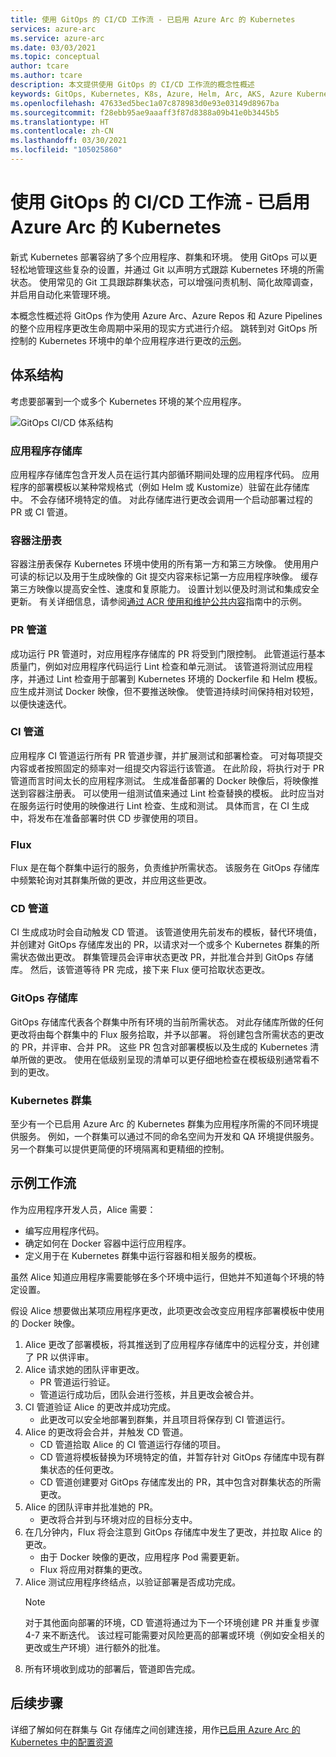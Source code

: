 ```yaml
---
title: 使用 GitOps 的 CI/CD 工作流 - 已启用 Azure Arc 的 Kubernetes
services: azure-arc
ms.service: azure-arc
ms.date: 03/03/2021
ms.topic: conceptual
author: tcare
ms.author: tcare
description: 本文提供使用 GitOps 的 CI/CD 工作流的概念性概述
keywords: GitOps, Kubernetes, K8s, Azure, Helm, Arc, AKS, Azure Kubernetes 服务, 容器, CI, CD, Azure DevOps
ms.openlocfilehash: 47633ed5bec1a07c878983d0e93e03149d8967ba
ms.sourcegitcommit: f28ebb95ae9aaaff3f87d8388a09b41e0b3445b5
ms.translationtype: HT
ms.contentlocale: zh-CN
ms.lasthandoff: 03/30/2021
ms.locfileid: "105025860"
---
```

# <a name="cicd-workflow-using-gitops---azure-arc-enabled-kubernetes"></a>使用 GitOps 的 CI/CD 工作流 - 已启用 Azure Arc 的 Kubernetes

新式 Kubernetes 部署容纳了多个应用程序、群集和环境。 使用 GitOps 可以更轻松地管理这些复杂的设置，并通过 Git 以声明方式跟踪 Kubernetes 环境的所需状态。 使用常见的 Git 工具跟踪群集状态，可以增强问责机制、简化故障调查，并启用自动化来管理环境。

本概念性概述将 GitOps 作为使用 Azure Arc、Azure Repos 和 Azure Pipelines 的整个应用程序更改生命周期中采用的现实方式进行介绍。 跳转到对 GitOps 所控制的 Kubernetes 环境中的单个应用程序进行更改的[示例](#example-workflow)。

## <a name="architecture"></a>体系结构

考虑要部署到一个或多个 Kubernetes 环境的某个应用程序。

![GitOps CI/CD 体系结构](./media/gitops-arch.png)

### <a name="application-repo"></a>应用程序存储库
应用程序存储库包含开发人员在运行其内部循环期间处理的应用程序代码。 应用程序的部署模板以某种常规格式（例如 Helm 或 Kustomize）驻留在此存储库中。 不会存储环境特定的值。 对此存储库进行更改会调用一个启动部署过程的 PR 或 CI 管道。
### <a name="container-registry"></a>容器注册表
容器注册表保存 Kubernetes 环境中使用的所有第一方和第三方映像。 使用用户可读的标记以及用于生成映像的 Git 提交内容来标记第一方应用程序映像。 缓存第三方映像以提高安全性、速度和复原能力。 设置计划以便及时测试和集成安全更新。 有关详细信息，请参阅[通过 ACR 使用和维护公共内容](../../container-registry/tasks-consume-public-content.md)指南中的示例。
### <a name="pr-pipeline"></a>PR 管道
成功运行 PR 管道时，对应用程序存储库的 PR 将受到门限控制。 此管道运行基本质量门，例如对应用程序代码运行 Lint 检查和单元测试。 该管道将测试应用程序，并通过 Lint 检查用于部署到 Kubernetes 环境的 Dockerfile 和 Helm 模板。 应生成并测试 Docker 映像，但不要推送映像。 使管道持续时间保持相对较短，以便快速迭代。
### <a name="ci-pipeline"></a>CI 管道
应用程序 CI 管道运行所有 PR 管道步骤，并扩展测试和部署检查。 可对每项提交内容或者按照固定的频率对一组提交内容运行该管道。 在此阶段，将执行对于 PR 管道而言时间太长的应用程序测试。 生成准备部署的 Docker 映像后，将映像推送到容器注册表。 可以使用一组测试值来通过 Lint 检查替换的模板。 此时应当对在服务运行时使用的映像进行 Lint 检查、生成和测试。 具体而言，在 CI 生成中，将发布在准备部署时供 CD 步骤使用的项目。
### <a name="flux"></a>Flux
Flux 是在每个群集中运行的服务，负责维护所需状态。 该服务在 GitOps 存储库中频繁轮询对其群集所做的更改，并应用这些更改。
### <a name="cd-pipeline"></a>CD 管道
CI 生成成功时会自动触发 CD 管道。 该管道使用先前发布的模板，替代环境值，并创建对 GitOps 存储库发出的 PR，以请求对一个或多个 Kubernetes 群集的所需状态做出更改。 群集管理员会评审状态更改 PR，并批准合并到 GitOps 存储库。 然后，该管道等待 PR 完成，接下来 Flux 便可拾取状态更改。
### <a name="gitops-repo"></a>GitOps 存储库
GitOps 存储库代表各个群集中所有环境的当前所需状态。 对此存储库所做的任何更改将由每个群集中的 Flux 服务拾取，并予以部署。 将创建包含所需状态的更改的 PR，并评审、合并 PR。 这些 PR 包含对部署模板以及生成的 Kubernetes 清单所做的更改。 使用在低级别呈现的清单可以更仔细地检查在模板级别通常看不到的更改。
### <a name="kubernetes-clusters"></a>Kubernetes 群集
至少有一个已启用 Azure Arc 的 Kubernetes 群集为应用程序所需的不同环境提供服务。 例如，一个群集可以通过不同的命名空间为开发和 QA 环境提供服务。 另一个群集可以提供更简便的环境隔离和更精细的控制。
## <a name="example-workflow"></a>示例工作流
作为应用程序开发人员，Alice 需要：
* 编写应用程序代码。
* 确定如何在 Docker 容器中运行应用程序。
* 定义用于在 Kubernetes 群集中运行容器和相关服务的模板。

虽然 Alice 知道应用程序需要能够在多个环境中运行，但她并不知道每个环境的特定设置。

假设 Alice 想要做出某项应用程序更改，此项更改会改变应用程序部署模板中使用的 Docker 映像。

1. Alice 更改了部署模板，将其推送到了应用程序存储库中的远程分支，并创建了 PR 以供评审。
2. Alice 请求她的团队评审更改。
    * PR 管道运行验证。
    * 管道运行成功后，团队会进行签核，并且更改会被合并。
3. CI 管道验证 Alice 的更改并成功完成。
    * 此更改可以安全地部署到群集，并且项目将保存到 CI 管道运行。
4. Alice 的更改将会合并，并触发 CD 管道。
    * CD 管道拾取 Alice 的 CI 管道运行存储的项目。
    * CD 管道将模板替换为环境特定的值，并暂存针对 GitOps 存储库中现有群集状态的任何更改。
    * CD 管道创建要对 GitOps 存储库发出的 PR，其中包含对群集状态的所需更改。
5. Alice 的团队评审并批准她的 PR。
    * 更改将合并到与环境对应的目标分支中。
6. 在几分钟内，Flux 将会注意到 GitOps 存储库中发生了更改，并拉取 Alice 的更改。
    * 由于 Docker 映像的更改，应用程序 Pod 需要更新。
    * Flux 将应用对群集的更改。
7. Alice 测试应用程序终结点，以验证部署是否成功完成。
   > [!NOTE]
   > 对于其他面向部署的环境，CD 管道将通过为下一个环境创建 PR 并重复步骤 4-7 来不断迭代。 该过程可能需要对风险更高的部署或环境（例如安全相关的更改或生产环境）进行额外的批准。
8.  所有环境收到成功的部署后，管道即告完成。

## <a name="next-steps"></a>后续步骤
详细了解如何在群集与 Git 存储库之间创建连接，用作[已启用 Azure Arc 的 Kubernetes 中的配置资源](./conceptual-configurations.md)